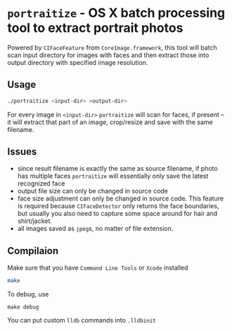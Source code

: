 # `portraitize` - OS X batch processing tool to extract portrait photos

Powered by `CIFaceFeature` from `CoreImage.framework`, this tool will batch scan input directory for images with faces and then extract those into output directory with specified image resolution.

## Usage

```bash
./portraitize <input-dir> <output-dir>
```

For every image in `<input-dir>` `portraitize` will scan for faces, if present – it will extract that part of an image, crop/resize and save with the same filename.

## Issues

* since result filename is exactly the same as source filename, if photo has multiple faces `portraitize` will essentially only save the latest recognized face
* output file size can only be changed in source code
* face size adjustment can only be changed in source code. This feature is required because `CIFaceDetector` only returns the face boundaries, but usually you also need to capture some space around for hair and shirt/jacket.
* all images saved as `jpeg`s, no matter of file extension.

## Compilaion

Make sure that you have `Command Line Tools` or `Xcode` installed

```bash
make
```

To debug, use

```base
make debug
```

You can put custom `lldb` commands into `.lldbinit` 

